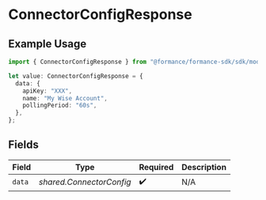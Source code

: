 # ConnectorConfigResponse

## Example Usage

```typescript
import { ConnectorConfigResponse } from "@formance/formance-sdk/sdk/models/shared";

let value: ConnectorConfigResponse = {
  data: {
    apiKey: "XXX",
    name: "My Wise Account",
    pollingPeriod: "60s",
  },
};
```

## Fields

| Field                    | Type                     | Required                 | Description              |
| ------------------------ | ------------------------ | ------------------------ | ------------------------ |
| `data`                   | *shared.ConnectorConfig* | :heavy_check_mark:       | N/A                      |